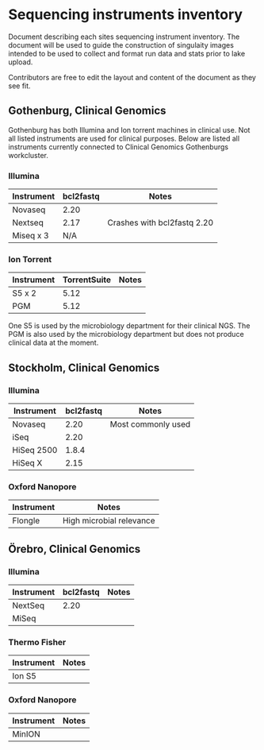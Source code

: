# Sequencing instruments inventory

Document describing each sites sequencing instrument inventory. 
The document will be used to guide the construction of singulaity images intended to be used to collect and format run data and stats prior to lake upload.

Contributors are free to edit the layout and content of the document as they see fit.

## Gothenburg, Clinical Genomics

Gothenburg has both Illumina and Ion torrent machines in clinical use. Not all listed instruments are used for clinical purposes.
Below are listed all instruments currently connected to Clinical Genomics Gothenburgs workcluster.

### Illumina

| Instrument | bcl2fastq | Notes                       |
|------------|-----------|-----------------------------|
| Novaseq    | 2.20      |                             |
| Nextseq    | 2.17      | Crashes with bcl2fastq 2.20 |
| Miseq x 3  | N/A       |                             |

### Ion Torrent

| Instrument | TorrentSuite | Notes |
|------------|--------------|-------|
| S5 x 2     | 5.12         |       |
| PGM        | 5.12         |       |

One S5 is used by the microbiology department for their clinical NGS. 
The PGM is also used by the microbiology department but does not produce clinical data at the moment.


## Stockholm, Clinical Genomics


### Illumina

| Instrument | bcl2fastq | Notes              |
|------------|-----------|--------------------|
| Novaseq    | 2.20      | Most commonly used |
| iSeq       | 2.20      |                    |
| HiSeq 2500 | 1.8.4     |                    |
| HiSeq X    | 2.15      |                    |



### Oxford Nanopore 

| Instrument | Notes                    |
|------------|--------------------------|
| Flongle    | High microbial relevance |


## Örebro, Clinical Genomics

### Illumina

| Instrument | bcl2fastq | Notes              |
|------------|-----------|--------------------|
| NextSeq    | 2.20      |                    |
| MiSeq      |           |                    |

### Thermo Fisher

| Instrument | Notes                    |
|------------|--------------------------|
| Ion S5     |                          |


### Oxford Nanopore

| Instrument | Notes                    |
|------------|--------------------------|
| MinION     |                          |
